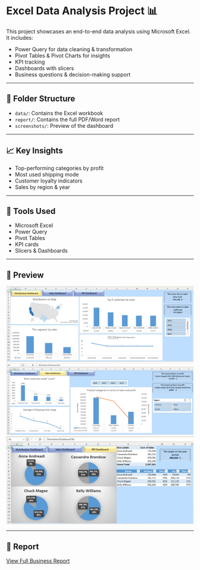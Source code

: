 # Excel Data Analysis Project 📊

This project showcases an end-to-end data analysis using Microsoft Excel. It includes:

- Power Query for data cleaning & transformation
- Pivot Tables & Pivot Charts for insights
- KPI tracking
- Dashboards with slicers
- Business questions & decision-making support

---

## 📂 Folder Structure

- `data/`: Contains the Excel workbook
- `report/`: Contains the full PDF/Word report
- `screenshots/`: Preview of the dashboard

---

## 📈 Key Insights

- Top-performing categories by profit
- Most used shipping mode
- Customer loyalty indicators
- Sales by region & year

---

## 🧠 Tools Used

- Microsoft Excel
- Power Query
- Pivot Tables
- KPI cards
- Slicers & Dashboards

---

## 📸 Preview

![Dashboard 1](Screenshots/Dashboard-1.png)
![Dashboard 2](Screenshots/Dashboard-2.png)
![Dashboard 3](Screenshots/Dashboard-3.png)

---

## 📄 Report

 [View Full Business Report](Report/The-report.pdf)












